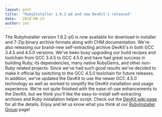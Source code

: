 ```yaml
---
layout: post
title:  "RubyInstaller 1.9.2-p0 and new DevKit's released"
date:   2010-08-23
author: Jon
---
```

The RubyInstaller version 1.9.2-p0 is now available for download in installer and 7-Zip binary archive formats along with CHM documentation. We're also releasing our brand-new self-extracting archive DevKit's in both GCC 3.4.5 and 4.5.0 versions.
We've been busy upgrading our build recipes and toolchain from GCC 3.4.5 to GCC 4.5.0 and have had great success in building Ruby, its dependencies, many native RubyGems, and other non-Ruby related projects. Since we've had such good results we've decided to make it official by switching to the GCC 4.5.0 toolchain for future releases.
In addition, we've updated the DevKit to use the newer GCC 4.5.0 technology as well as worked to simplify the DevKit installation and usage experience. We're not quite finished with the ease-of-use enhancements to the DevKit, but we think you'll like the easy-to-install self-extracting archives and Ruby installation helper script. Check out the [DevKit wiki page](http://github.com/oneclick/rubyinstaller/wiki/Development-Kit) for all the details.
Enjoy and let us know what you think at our [RubyInstaller Group](http://groups.google.com/group/rubyinstaller) page!
